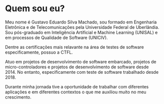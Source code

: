 # Quem sou eu?

Meu nome é Gustavo Eduardo Silva Machado, sou formado em Engenharia Eletrônica e de Telecomunicações pela Universidade Federal de Uberlândia. Sou pós-graduado em Inteligência Artificial e Machine Learning (UNISAL) e em processos de Qualidade de Software (UNICIV).

Dentre as certificações mais relavante na área de testes de software especificamente, possuo a CTFL.

Atuo em projetos de desenvolvimento de software embarcado, projetos de micro-controladores e projetos de desenvolvimento de software desde 2014. No entanto, especificamente com teste de software trabalhado desde 2018.

Durante minha jornada tive a oportunidade de trabalhar com diferentes aplicações e em diferentes contextos o que me auxiliou muito no meu crescimento.

